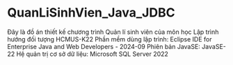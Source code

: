 # QuanLiSinhVien_Java_JDBC
Đây là đồ án thiết kế chương trình Quản lí sinh viên của môn học Lập trình hướng đối tượng HCMUS-K22 
Phần mềm dùng lập trình: Eclipse IDE for Enterprise Java and Web Developers - 2024-09
Phiên bản JavaSE: JavaSE-22
Hệ quản trị cơ sở dữ liệu: Microsoft SQL Server 2022
